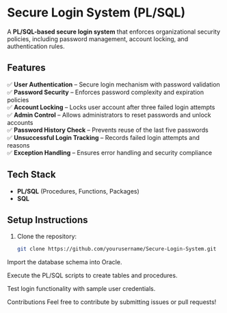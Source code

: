 # **Secure Login System (PL/SQL)**  

A **PL/SQL-based secure login system** that enforces organizational security policies, including password management, account locking, and authentication rules.  

## **Features**  
✅ **User Authentication** – Secure login mechanism with password validation  
✅ **Password Security** – Enforces password complexity and expiration policies  
✅ **Account Locking** – Locks user account after three failed login attempts  
✅ **Admin Control** – Allows administrators to reset passwords and unlock accounts  
✅ **Password History Check** – Prevents reuse of the last five passwords  
✅ **Unsuccessful Login Tracking** – Records failed login attempts and reasons  
✅ **Exception Handling** – Ensures error handling and security compliance  

## **Tech Stack**  
- **PL/SQL** (Procedures, Functions, Packages)
- **SQL**  

## **Setup Instructions**  
1. Clone the repository:  
   ```sh
   git clone https://github.com/yourusername/Secure-Login-System.git
Import the database schema into Oracle.

Execute the PL/SQL scripts to create tables and procedures.

Test login functionality with sample user credentials.

Contributions
Feel free to contribute by submitting issues or pull requests!
